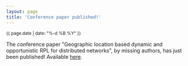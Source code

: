 ```yaml
---
layout: page
title: 'Conference paper published!'
---
```


<small>{{ page.date | date: "%-d %B %Y" }}</small>

The conference paper "Geographic location based dynamic and opportunistic RPL for distributed networks", by missing authors, has just been published! Available [here](https://doi.org/10.1007/978-3-030-28957-7_11).
